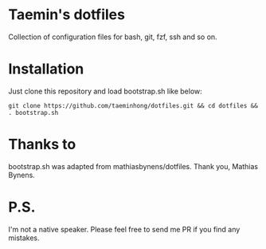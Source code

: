 # Taemin's dotfiles

Collection of configuration files for bash, git, fzf, ssh and so on.

# Installation

Just clone this repository and load bootstrap.sh like below:

`git clone https://github.com/taeminhong/dotfiles.git && cd dotfiles && . bootstrap.sh`

# Thanks to

bootstrap.sh was adapted from mathiasbynens/dotfiles.
Thank you, Mathias Bynens.

# P.S.

I'm not a native speaker. Please feel free to send me PR if you find any mistakes.
